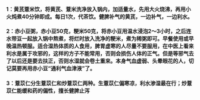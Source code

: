 #### 1：黄芪薏米饮，将黄芪、薏米洗净放入锅内，加适量水，先用大火烧沸，再用小火炖煮40分钟即成。每日1次，代茶饮。健脾补气的黄芪，一边补气，一边利水。
#### 2：赤小豆粥，赤小豆50克，粳米50克，将赤小豆用温水浸泡2～3小时，之后连水带豆一起放入锅中熬煮，将烂时放入洗净的粳米，煮为稀粥即可。早餐使用或早晚温热顿服。适合湿热体质的人食用，脾胃虚寒的人尽量不要服用，在中医上看来利水是属于攻邪的，这样的方子不能常用，否则会损伤人体的正气。但是等邪气去了以后还是要去扶正，否则水湿就会卷土重来。本身气血虚弱、头晕眼花的人，切记莫要再用赤小豆“通利气血津液”了。
#### 3：薏苡仁分生薏苡仁和炒薏苡仁两种。生薏苡仁偏寒凉，利水渗湿最在行；炒薏苡仁能缓和药的偏性，擅长健脾止泻